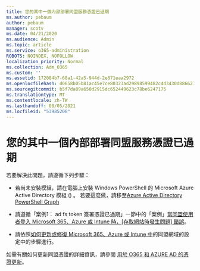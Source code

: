 ```yaml
---
title: 您的其中一個內部部署同盟服務憑證已過期
ms.author: pebaum
author: pebaum
manager: scotv
ms.date: 04/21/2020
ms.audience: Admin
ms.topic: article
ms.service: o365-administration
ROBOTS: NOINDEX, NOFOLLOW
localization_priority: Normal
ms.collection: Adm_O365
ms.custom: ''
ms.assetid: 172084b7-68a1-42a5-944d-2e871eaa2972
ms.openlocfilehash: d0658b05b81ac45e7ce80323ad29898599482c4d3430d886627af6e9f8d136f6
ms.sourcegitcommit: b5f7da89a650d2915dc652449623c78be6247175
ms.translationtype: MT
ms.contentlocale: zh-TW
ms.lasthandoff: 08/05/2021
ms.locfileid: "53985208"
---
```

# <a name="one-of-your-on-premises-federation-service-certificates-is-expiring"></a>您的其中一個內部部署同盟服務憑證已過期

若要解決此問題，請遵循下列步驟：
  
- 若尚未安裝模組，請在電腦上安裝 Windows PowerShell 的 Microsoft Azure Active Directory 模組 () 。 若要這麼做，請移至[Azure Active Directory PowerShell Graph](https://docs.microsoft.com/powershell/azure/active-directory/install-adv2?view=azureadps-2.0)
    
- 請遵循「案例1： ad fs token 簽署憑證已過期」一節中的「案例」[當同盟使用者登入 Microsoft 365、Azure 或 Intune 時，[存取網站時發生問題] 錯誤](https://support.microsoft.com/help/2713898/there-was-a-problem-accessing-the-site-error-from-ad-fs-when-a-federat)。
    
- 請依照[如何更新或修復 Microsoft 365、Azure 或 Intune 中](https://support.microsoft.com/help/2647048/how-to-update-or-repair-the-settings-of-a-federated-domain-in-office-3)的同盟網域的設定中的步驟進行。
    
如需有關如何更新同盟憑證的詳細資訊，請參閱 [用於 O365 和 AZURE AD 的憑證更新](https://docs.microsoft.com/azure/active-directory/connect/active-directory-aadconnect-o365-certs)。
  

